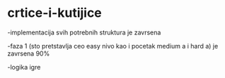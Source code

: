# crtice-i-kutijice



-implementacija svih potrebnih struktura je zavrsena

-faza 1 (sto pretstavlja ceo easy nivo kao i pocetak medium a i hard a) je zavrsena 90%

-logika igre

